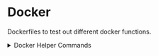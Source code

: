 # Docker
Dockerfiles to test out different docker functions.

<details>
<summary>Docker Helper Commands</summary>

###### Docker Build
```bash
docker build -t test .
```
###### Docker Run
```bash
docker run test
```
###### Docker compose
[`docker-compose up`](https://docs.docker.com/compose/reference/up/)
###### Docker List all Containers
```bash
docker ps -a -q
```
###### Docker Stop
```bash
docker stop <CONTAINER_ID>
```
###### Docker Remove Container
```bash
docker rm <CONTAINER_ID>
```
###### Docker Remove Images
```bash
docker rmi $(docker images -q) -f
```
###### Docker Cleanup
Clean up a single Image/Container
```bash
docker stop $(docker ps -aqf "ancestor=<IMAGE NAME>")
docker rm $(docker ps -aqf "ancestor=<IMAGE NAME>")
docker rmi $(docker ps -aqf "ancestor=<IMAGE NAME>") -f
[OR]
docker stop $(docker ps -aqf "name=^<CONTAINER NAME>$")
docker rm $(docker ps -aqf "name=^<CONTAINER NAME>$")
docker rmi $(docker ps -aqf "name=^<CONTAINER NAME>$") -f
```
[Options](https://docs.docker.com/engine/reference/commandline/ps/)
```text
-q: for quiet. output only the ID
-a: for all. works even if your container is not running
-f: for filter.
^: Container name must start with this string
$: Container name must end with this string
```
<br>

Clean up all the Images/Containers
```bash
docker stop $(docker ps -a -q)
docker rm $(docker ps -a -q)
docker rmi $(docker images -q) -f
```
</details>
